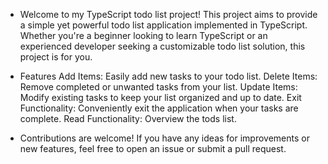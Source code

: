 - Welcome to my TypeScript todo list project! This project aims to provide a simple yet powerful todo list application implemented in TypeScript. Whether you're a beginner looking to learn TypeScript or an experienced developer seeking a customizable todo list solution, this project is for you.

- Features
Add Items: Easily add new tasks to your todo list.
Delete Items: Remove completed or unwanted tasks from your list.
Update Items: Modify existing tasks to keep your list organized and up to date.
Exit Functionality: Conveniently exit the application when your tasks are complete.
Read Functionality: Overview the tods list.

- Contributions are welcome! If you have any ideas for improvements or new features, feel free to open an issue or submit a pull request.
